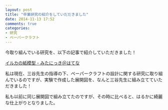 ```yaml
---
layout: post
title: "卒業研究の紹介をしていだだきました"
date: 2014-11-13 17:52
comments: true
categories: 
- 研究
- ペーパークラフト
---
```


今取り組んでいる研究を、以下の記事で紹介していただきました！

[イルカの紙模型 - みたにっき＠はてな](http://d.hatena.ne.jp/JunMitani/20141112)

私は現在、三谷先生の指導の下、ペーパークラフトの設計に関する研究に取り組んでいるのですが、実験で作成した展開図を、なんと三谷先生に組み立てていただきました！

私も以前に同じ展開図で組み立てたのですが、その時に比べると、はるかに綺麗な仕上がりとなりました。
